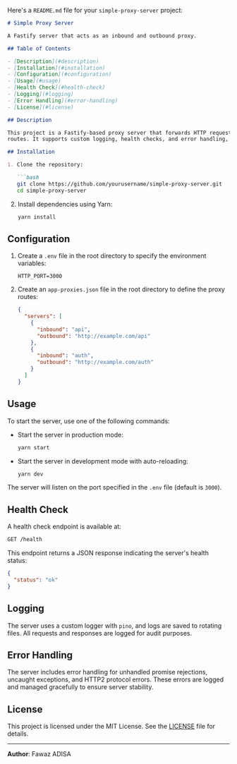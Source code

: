 Here's a `README.md` file for your `simple-proxy-server` project:

```markdown
# Simple Proxy Server

A Fastify server that acts as an inbound and outbound proxy.

## Table of Contents

- [Description](#description)
- [Installation](#installation)
- [Configuration](#configuration)
- [Usage](#usage)
- [Health Check](#health-check)
- [Logging](#logging)
- [Error Handling](#error-handling)
- [License](#license)

## Description

This project is a Fastify-based proxy server that forwards HTTP requests from inbound routes to specified outbound
routes. It supports custom logging, health checks, and error handling, making it suitable for production environments.

## Installation

1. Clone the repository:

   ```bash
   git clone https://github.com/yourusername/simple-proxy-server.git
   cd simple-proxy-server
   ```

2. Install dependencies using Yarn:

   ```bash
   yarn install
   ```

## Configuration

1. Create a `.env` file in the root directory to specify the environment variables:

   ```dotenv
   HTTP_PORT=3000
   ```

2. Create an `app-proxies.json` file in the root directory to define the proxy routes:

   ```json
   {
     "servers": [
       {
         "inbound": "api",
         "outbound": "http://example.com/api"
       },
       {
         "inbound": "auth",
         "outbound": "http://example.com/auth"
       }
     ]
   }
   ```

## Usage

To start the server, use one of the following commands:

- Start the server in production mode:

  ```bash
  yarn start
  ```

- Start the server in development mode with auto-reloading:

  ```bash
  yarn dev
  ```

The server will listen on the port specified in the `.env` file (default is `3000`).

## Health Check

A health check endpoint is available at:

```bash
GET /health
```

This endpoint returns a JSON response indicating the server's health status:

```json
{
  "status": "ok"
}
```

## Logging

The server uses a custom logger with `pino`, and logs are saved to rotating files. All requests and responses are logged
for audit purposes.

## Error Handling

The server includes error handling for unhandled promise rejections, uncaught exceptions, and HTTP2 protocol errors.
These errors are logged and managed gracefully to ensure server stability.

## License

This project is licensed under the MIT License. See the [LICENSE](LICENSE) file for details.

---

**Author**: Fawaz ADISA

```
